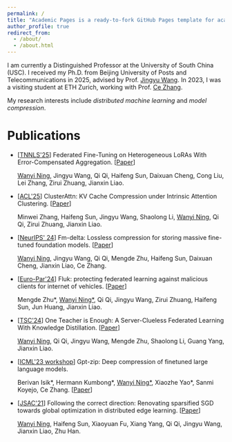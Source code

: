 ```yaml
---
permalink: /
title: "Academic Pages is a ready-to-fork GitHub Pages template for academic personal websites"
author_profile: true
redirect_from: 
  - /about/
  - /about.html
---
```


I am currently a Distinguished Professor at the University of South China (USC). I received my Ph.D. from Beijing University of Posts and Telecommunications in 2025, advised by Prof. [Jingyu Wang](https://scholar.google.com/citations?hl=en&user=H441DjwAAAAJ&view_op=list_works). In 2023, I was a visiting student at ETH Zurich, working with Prof. [Ce Zhang](https://scholar.google.com/citations?user=GkXqbmMAAAAJ&hl=zh-CN&oi=ao).

My research interests include *distributed machine learning* and *model compression*.


Publications
======

- [[TNNLS'25](https://ieeexplore.ieee.org/xpl/RecentIssue.jsp?punumber=5962385)] Federated Fine-Tuning on Heterogeneous LoRAs With Error-Compensated Aggregation. [[Paper](https://ieeexplore.ieee.org/abstract/document/11083124)]

  <u>Wanyi Ning</u>, Jingyu Wang, Qi Qi, Haifeng Sun, Daixuan Cheng, Cong Liu, Lei Zhang, Zirui Zhuang, Jianxin Liao. 

- [[ACL'25](https://2025.aclweb.org/)] ClusterAttn: KV Cache Compression under Intrinsic Attention Clustering. [[Paper](https://aclanthology.org/2025.acl-long.703.pdf)]

  Minwei Zhang, Haifeng Sun, Jingyu Wang, Shaolong Li, <u>Wanyi Ning</u>, Qi Qi, Zirui Zhuang, Jianxin Liao.

- [[NeurIPS' 24](https://neurips.cc/Conferences/2024)] Fm-delta: Lossless compression for storing massive fine-tuned foundation models. [[Paper](https://proceedings.neurips.cc/paper_files/paper/2024/file/7b75a7339dfb256ee4b4bec028a6890b-Paper-Conference.pdf)]

  <u>Wanyi Ning</u>, Jingyu Wang, Qi Qi, Mengde Zhu, Haifeng Sun, Daixuan Cheng, Jianxin Liao, Ce Zhang.

- [[Euro-Par'24](https://2024.euro-par.org/)] Fluk: protecting federated learning against malicious clients for internet of vehicles. [[Paper](https://link.springer.com/chapter/10.1007/978-3-031-69766-1_31)]

  Mengde Zhu\*, <u>Wanyi Ning\*</u>, Qi Qi, Jingyu Wang, Zirui Zhuang, Haifeng Sun, Jun Huang, Jianxin Liao.

- [[TSC'24](https://ieeexplore.ieee.org/xpl/RecentIssue.jsp?punumber=4629386)] One Teacher is Enough: A Server-Clueless Federated Learning With Knowledge Distillation. [[Paper](https://ieeexplore.ieee.org/abstract/document/10556806)]

  <u>Wanyi Ning</u>, Qi Qi, Jingyu Wang, Mengde Zhu, Shaolong Li, Guang Yang, Jianxin Liao.

- [[ICML'23 workshop](https://openreview.net/group?id=ICML.cc/2023/Workshop/ES-FoMO#tab-your-consoles)] Gpt-zip: Deep compression of finetuned large language models.

  Berivan Isik\*, Hermann Kumbong\*, <u>Wanyi Ning\*</u>, Xiaozhe Yao\*, Sanmi Koyejo, Ce Zhang. [[Paper](https://openreview.net/pdf?id=hO0c2tG2xL)]

- [[JSAC'21](https://ieeexplore.ieee.org/xpl/RecentIssue.jsp?punumber=49)] Following the correct direction: Renovating sparsified SGD towards global optimization in distributed edge learning. [[Paper](https://ieeexplore.ieee.org/abstract/document/9562562)]

  <u>Wanyi Ning</u>, Haifeng Sun, Xiaoyuan Fu, Xiang Yang, Qi Qi, Jingyu Wang, Jianxin Liao, Zhu Han.

